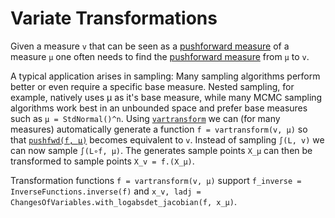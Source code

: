 # Variate Transformations

Given a measure `v` that can be seen as a [pushforward measure](https://en.wikipedia.org/wiki/Pushforward_measure) of a measure `μ` one often needs to find the [pushforward measure](https://en.wikipedia.org/wiki/Pushforward_measure) from `μ` to `v`.

A typical application arises in sampling: Many sampling algorithms perform better or even require a specific  base measure. Nested sampling, for example, natively uses μ as it's base measure, while many MCMC sampling algorithms work best in an unbounded space and prefer base measures such as `μ = StdNormal()^n`. Using [`vartransform`](@ref) we can (for many measures) automatically generate a function `f = vartransform(v, μ)` so that [`pushfwd(f, μ)`](@ref) becomes equivalent to `v`. Instead of sampling `∫(L, v)` we can now sample `∫(L∘f, μ)`. The generates sample points `X_μ` can then be transformed to sample points `X_v = f.(X_μ)`.

Transformation functions `f = vartransform(v, μ)` support `f_inverse = InverseFunctions.inverse(f)` and `x_v, ladj = ChangesOfVariables.with_logabsdet_jacobian(f, x_μ)`.
